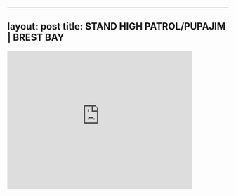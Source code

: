 

---
layout: post
title: STAND HIGH PATROL/PUPAJIM | BREST BAY
---


<iframe width="420" height="315" src="http://www.youtube.com/embed/9fygHXi85T4" frameborder="0" allowfullscreen></iframe>

